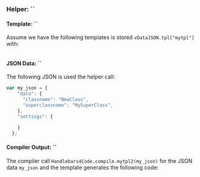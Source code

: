 
### Helper: ``

#### Template: ``
Assume we have the following templates is stored `vDataJSON.tpl["mytpl"]` with:
```javascript
```

#### JSON Data: ``
The following JSON is used the helper call:
```javascript
var my_json = {
    "data": {
      "classname": "NewClass",
      "superclassname": "MySuperClass",
    },
    "settings": {

    }
  };
```

#### Compiler Output: ``
The compiler call `Handlebars4Code.compile.mytpl2(my_json)` for the JSON data `my_json` and the template generates the following code:


```javascript
```
